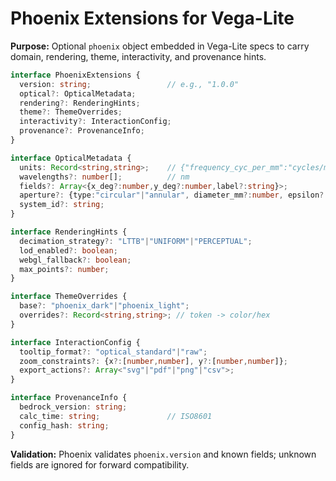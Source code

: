 # Phoenix Extensions for Vega-Lite

**Purpose:** Optional `phoenix` object embedded in Vega-Lite specs to carry domain, rendering, theme, interactivity, and provenance hints.

```ts
interface PhoenixExtensions {
  version: string;                 // e.g., "1.0.0"
  optical?: OpticalMetadata;
  rendering?: RenderingHints;
  theme?: ThemeOverrides;
  interactivity?: InteractionConfig;
  provenance?: ProvenanceInfo;
}

interface OpticalMetadata {
  units: Record<string,string>;    // {"frequency_cyc_per_mm":"cycles/mm"}
  wavelengths?: number[];          // nm
  fields?: Array<{x_deg?:number,y_deg?:number,label?:string}>;
  aperture?: {type:"circular"|"annular", diameter_mm?:number, epsilon?:number};
  system_id?: string;
}

interface RenderingHints {
  decimation_strategy?: "LTTB"|"UNIFORM"|"PERCEPTUAL";
  lod_enabled?: boolean;
  webgl_fallback?: boolean;
  max_points?: number;
}

interface ThemeOverrides {
  base?: "phoenix_dark"|"phoenix_light";
  overrides?: Record<string,string>; // token -> color/hex
}

interface InteractionConfig {
  tooltip_format?: "optical_standard"|"raw";
  zoom_constraints?: {x?:[number,number], y?:[number,number]};
  export_actions?: Array<"svg"|"pdf"|"png"|"csv">;
}

interface ProvenanceInfo {
  bedrock_version: string;
  calc_time: string;               // ISO8601
  config_hash: string;
}
```

**Validation:** Phoenix validates `phoenix.version` and known fields; unknown fields are ignored for forward compatibility.

